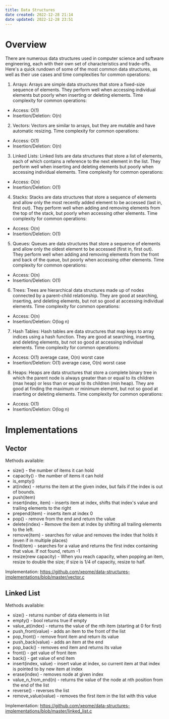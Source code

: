 ```yaml
---
title: Data Structures
date created: 2022-12-28 21:14
date updated: 2022-12-28 23:51
---
```


# Overview

There are numerous data structures used in computer science and software engineering, each with their own set of characteristics and trade-offs. Here's a quick rundown of some of the most common data structures, as well as their use cases and time complexities for common operations:

1. Arrays: Arrays are simple data structures that store a fixed-size sequence of elements. They perform well when accessing individual elements but poorly when inserting or deleting elements. Time complexity for common operations:

- Access: O(1)
- Insertion/Deletion: O(n)

2. Vectors: Vectors are similar to arrays, but they are mutable and have automatic resizing. Time complexity for common operations:

- Access: O(1)
- Insertion/Deletion: O(n)

3. Linked Lists: Linked lists are data structures that store a list of elements, each of which contains a reference to the next element in the list. They perform well when inserting and deleting elements but poorly when accessing individual elements. Time complexity for common operations:

- Access: O(n)
- Insertion/Deletion: O(1)

4. Stacks: Stacks are data structures that store a sequence of elements and allow only the most recently added element to be accessed (last in, first out). They perform well when adding and removing elements from the top of the stack, but poorly when accessing other elements. Time complexity for common operations:

- Access: O(n)
- Insertion/Deletion: O(1)

5. Queues: Queues are data structures that store a sequence of elements and allow only the oldest element to be accessed (first in, first out). They perform well when adding and removing elements from the front and back of the queue, but poorly when accessing other elements. Time complexity for common operations:

- Access: O(n)
- Insertion/Deletion: O(1)

6. Trees: Trees are hierarchical data structures made up of nodes connected by a parent-child relationship. They are good at searching, inserting, and deleting elements, but not so good at accessing individual elements. Time complexity for common operations:

- Access: O(n)
- Insertion/Deletion: O(log n)

7. Hash Tables: Hash tables are data structures that map keys to array indices using a hash function. They are good at searching, inserting, and deleting elements, but not so good at accessing individual elements. Time complexity for common operations:

- Access: O(1) average case, O(n) worst case
- Insertion/Deletion: O(1) average case, O(n) worst case

8. Heaps: Heaps are data structures that store a complete binary tree in which the parent node is always greater than or equal to its children (max heap) or less than or equal to its children (min heap). They are good at finding the maximum or minimum element, but not so good at inserting or deleting elements. Time complexity for common operations:

- Access: O(1)
- Insertion/Deletion: O(log n)

# Implementations

## Vector

Methods available:

- size() - the number of items it can hold
- capacity() - the number of items it can hold
- is_empty()
- at(index) - returns the item at the given index, but fails if the index is out of bounds.
- push(item)
- insert(index, item) - inserts item at index, shifts that index's value and trailing elements to the right
- prepend(item) - inserts item at index 0
- pop() - remove from the end and return the value
- delete(index) - Remove the item at index by shifting all trailing elements to the left.
- remove(item) - searches for value and removes the index that holds it (even if in multiple places)
- find(item) - searches for a value and returns the first index containing that value. If not found, return -1
- resize(new capacity) - When you reach capacity, when popping an item, resize to double the size; if size is 1/4 of capacity, resize to half.

Implementation:
<https://github.com/xeome/data-structures-implementations/blob/master/vector.c>

## Linked List

Methods available:

- size() - returns number of data elements in list
- empty() - bool returns true if empty
- value_at(index) - returns the value of the nth item (starting at 0 for first)
- push_front(value) - adds an item to the front of the list
- pop_front() - remove front item and return its value
- push_back(value) - adds an item at the end
- pop_back() - removes end item and returns its value
- front() - get value of front item
- back() - get value of end item
- insert(index, value) - insert value at index, so current item at that index is pointed to by new item at index
- erase(index) - removes node at given index
- value_n_from_end(n) - returns the value of the node at nth position from the end of the list
- reverse() - reverses the list
- remove_value(value) - removes the first item in the list with this value

Implementation:
<https://github.com/xeome/data-structures-implementations/blob/master/linked_list.c>
